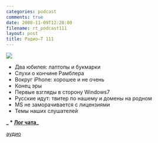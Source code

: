 ```yaml
---
categories: podcast
comments: true
date: 2008-11-09T12:28:00
filename: rt_podcast111
layout: post
title: Радио–Т 111
---
```


![](https://radio-t.com/images/radio-t/rt111.png)


- Два юбилея: лаптопы и букмарки
- Слухи o кончине Рамблера
- Вокруг iPhone: хорошее и не очень
- Конец эры
- Первые взгляды в сторону Windows7
- Русские идут: твитер по нашему и домены на родном
- MS не заморачивается с лицензиями
- Темы наших слушателей

**_ * [Лог чата](/chat/logs/radio-t-111.html)_**

[аудио](http://cdn.radio-t.com/rt_podcast111.mp3)
<audio src="http://cdn.radio-t.com/rt_podcast111.mp3" preload="none"></audio>

